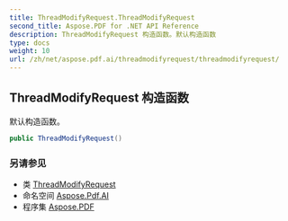 ```yaml
---
title: ThreadModifyRequest.ThreadModifyRequest
second_title: Aspose.PDF for .NET API Reference
description: ThreadModifyRequest 构造函数。默认构造函数
type: docs
weight: 10
url: /zh/net/aspose.pdf.ai/threadmodifyrequest/threadmodifyrequest/
---
```

## ThreadModifyRequest 构造函数

默认构造函数。

```csharp
public ThreadModifyRequest()
```

### 另请参见

* 类 [ThreadModifyRequest](../)
* 命名空间 [Aspose.Pdf.AI](../../../aspose.pdf.ai/)
* 程序集 [Aspose.PDF](../../../)